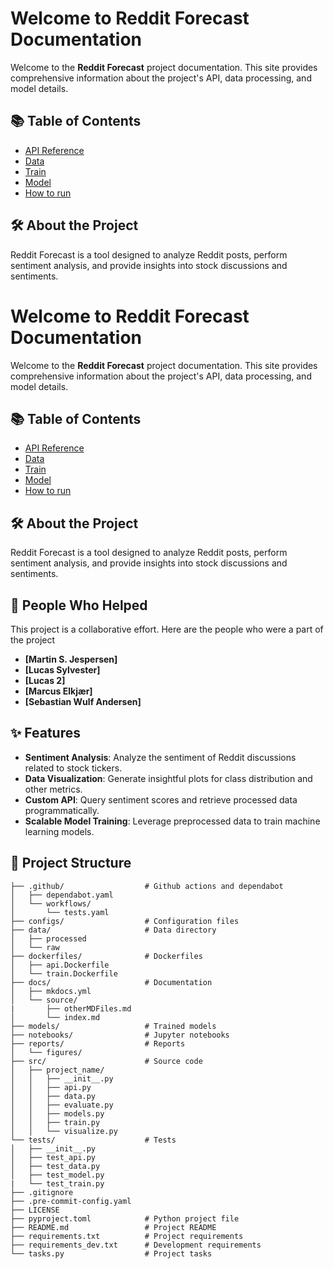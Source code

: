 # Welcome to Reddit Forecast Documentation

Welcome to the **Reddit Forecast** project documentation. This site provides comprehensive information about the project's API, data processing, and model details.

## 📚 Table of Contents

- [API Reference](my_api.md)
- [Data](data.md)
- [Train](train.md)
- [Model](model.md)
- [How to run](how_to_run.md)

## 🛠️ About the Project

Reddit Forecast is a tool designed to analyze Reddit posts, perform sentiment analysis, and provide insights into stock discussions and sentiments.


# Welcome to Reddit Forecast Documentation

Welcome to the **Reddit Forecast** project documentation. This site provides comprehensive information about the project's API, data processing, and model details.

## 📚 Table of Contents

- [API Reference](my_api.md)
- [Data](data.md)
- [Train](train.md)
- [Model](model.md)
- [How to run](how_to_run.md)

## 🛠️ About the Project

Reddit Forecast is a tool designed to analyze Reddit posts, perform sentiment analysis, and provide insights into stock discussions and sentiments.

## 🤝 People Who Helped

This project is a collaborative effort. Here are the people who were a part of the project

- **[Martin S. Jespersen]**
- **[Lucas Sylvester]**
- **[Lucas 2]**
- **[Marcus Elkjær]**
- **[Sebastian Wulf Andersen]**



## ✨ Features

- **Sentiment Analysis**: Analyze the sentiment of Reddit discussions related to stock tickers.
- **Data Visualization**: Generate insightful plots for class distribution and other metrics.
- **Custom API**: Query sentiment scores and retrieve processed data programmatically.
- **Scalable Model Training**: Leverage preprocessed data to train machine learning models.

## 📂 Project Structure

```
├── .github/                  # Github actions and dependabot
│   ├── dependabot.yaml
│   └── workflows/
│       └── tests.yaml
├── configs/                  # Configuration files
├── data/                     # Data directory
│   ├── processed
│   └── raw
├── dockerfiles/              # Dockerfiles
│   ├── api.Dockerfile
│   └── train.Dockerfile
├── docs/                     # Documentation
│   ├── mkdocs.yml
│   └── source/
|       ├── otherMDFiles.md
│       └── index.md
├── models/                   # Trained models
├── notebooks/                # Jupyter notebooks
├── reports/                  # Reports
│   └── figures/
├── src/                      # Source code
│   ├── project_name/
│   │   ├── __init__.py
│   │   ├── api.py
│   │   ├── data.py
│   │   ├── evaluate.py
│   │   ├── models.py
│   │   ├── train.py
│   │   └── visualize.py
└── tests/                    # Tests
│   ├── __init__.py
│   ├── test_api.py
│   ├── test_data.py
│   ├── test_model.py
|   └── test_train.py
├── .gitignore
├── .pre-commit-config.yaml
├── LICENSE
├── pyproject.toml            # Python project file
├── README.md                 # Project README
├── requirements.txt          # Project requirements
├── requirements_dev.txt      # Development requirements
└── tasks.py                  # Project tasks
```
